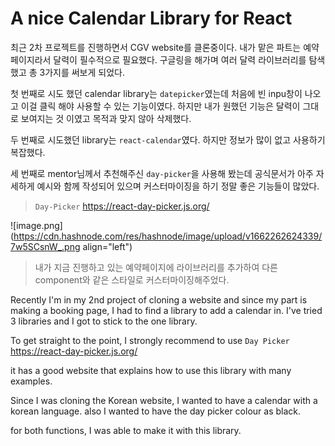 # A nice Calendar Library for React

최근 2차 프로젝트를 진행하면서 CGV website를 클론중이다. 내가 맡은 파트는 예약페이지라서 달력이 필수적으로 필요했다. 구글링을 해가며 여러 달력 라이브러리를 탐색했고 총 3가지를 써보게 되었다.

첫 번째로 시도 했던 calendar library는 `datepicker`였는데 처음에 빈 inpu창이 나오고 이걸 클릭 해야 사용할 수 있는 기능이였다. 하지만 내가 원했던 기능은 달력이 그대로 보여지는 것 이였고 목적과 맞지 않아 삭제했다. 

두 번째로 시도했던 library는 `react-calendar`였다. 하지만 정보가 많이 없고 사용하기 복잡했다.

세 번째로 mentor님께서 추천해주신 `day-picker`을 사용해 봤는데 공식문서가 아주 자세하게 예시와 함께 작성되어 있으며 커스터마이징을 하기 정말 좋은 기능들이 많았다. 

> `Day-Picker` https://react-day-picker.js.org/


![image.png](https://cdn.hashnode.com/res/hashnode/image/upload/v1662262624339/7w5SCsnW_.png align="left")

> 내가 지금 진행하고 있는 예약페이지에 라이브러리를 추가하여 다른 component와 같은 스타일로 커스터마이징해주었다.

Recently I'm in my 2nd project of cloning a website and since my part is making a booking page, I had to find a library to add a calendar in. I've tried 3 libraries and I got to stick to the one library.

To get straight to the point, I strongly recommend to use `Day Picker` https://react-day-picker.js.org/

it has a good website that explains how to use this library with many examples.

Since I was cloning the Korean website, I wanted to have a calendar with a korean language. also I wanted to have the day picker colour as black. 

for both functions, I was able to make it with this library.